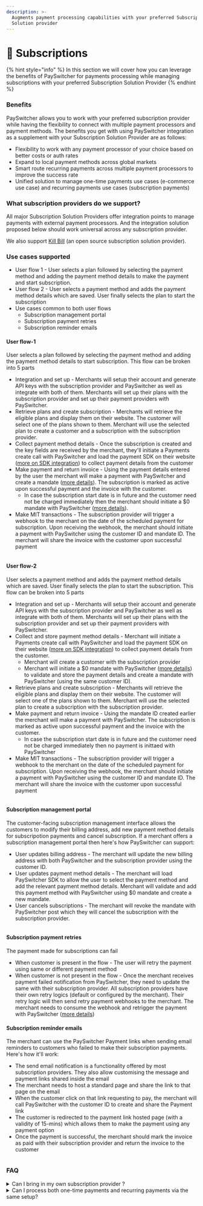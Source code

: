 ```yaml
---
description: >-
  Augments payment processing capabilities with your preferred Subscription
  Solution provider
---
```


# 🔁 Subscriptions

{% hint style="info" %}
In this section we will cover how you can leverage the benefits of PaySwitcher for payments processing while managing subscriptions with your preferred Subscription Solution Provider
{% endhint %}

### Benefits

PaySwitcher allows you to work with your preferred subscription provider while having the flexibility to connect with multiple payment processors and payment methods. The benefits you get with using PaySwitcher integration as a supplement with your Subscription Solution Provider are as follows:

* Flexibility to work with any payment processor of your choice based on better costs or auth rates
* Expand to local payment methods across global markets
* Smart route recurring payments across multiple payment processors to improve the success rate
* Unified solution to manage one-time payments use cases (e-commerce use case) and recurring payments use cases (subscription payments)

### What subscription providers do we support?

All major Subscription Solution Providers offer integration points to manage payments with external payment processors. And the integration solution proposed below should work universal across any subscription provider.

We also support [Kill Bill](https://killbill.io/) (an open source subscription solution provider).

### Use cases supported

* User flow 1 - User selects a plan followed by selecting the payment method and adding the payment method details to make the payment and start subscription.
* User flow 2 - User selects a payment method and adds the payment method details which are saved. User finally selects the plan to start the subscription
* Use cases common to both user flows
  * Subscription management portal
  * Subscription payment retries
  * Subscription reminder emails

#### User flow-1

User selects a plan followed by selecting the payment method and adding the payment method details to start subscription. This flow can be broken into 5 parts

* Integration and set up - Merchants will setup their account and generate API keys with the subscription provider and PaySwitcher as well as integrate with both of them. Merchants will set up their plans with the subscription provider and set up their payment providers with PaySwitcher.
* Retrieve plans and create subscription - Merchants will retrieve the eligible plans and display them on their website. The customer will select one of the plans shown to them. Merchant will use the selected plan to create a customer and a subscription with the subscription provider.
* Collect payment method details - Once the subscription is created and the key fields are received by the merchant, they'll initiate a Payments create call with PaySwitcher and load the payment SDK on their website ([more on SDK integration](https://docs.payswitcher.com/payswitcher-cloud/integration-guide)) to collect payment details from the customer
* Make payment and return invoice - Using the payment details entered by the user the merchant will make a payment with PaySwitcher and create a mandate ([more details](https://docs.payswitcher.com/features/payment-flows-and-management/mandates-and-recurring-payments)). The subscription is marked as active upon successful payment and the invoice with the customer.
  * In case the subscription start date is in future and the customer need not be charged immediately then the merchant should initiate a $0 mandate with PaySwitcher ([more details](https://docs.payswitcher.com/features/payment-flows-and-management/zero-amount-authorization)).
* Make MIT transactions - The subscription provider will trigger a webhook to the merchant on the date of the scheduled payment for subscription. Upon receiving the webhook, the merchant should initiate a payment with PaySwitcher using the customer ID and mandate ID. The merchant will share the invoice with the customer upon successful payment

<figure><img src="../../.gitbook/assets/image (143).png" alt=""><figcaption></figcaption></figure>

#### User flow-2

User selects a payment method and adds the payment method details which are saved. User finally selects the plan to start the subscription. This flow can be broken into 5 parts

* Integration and set up - Merchants will setup their account and generate API keys with the subscription provider and PaySwitcher as well as integrate with both of them. Merchants will set up their plans with the subscription provider and set up their payment providers with PaySwitcher.
* Collect and store payment method details - Merchant will initiate a Payments create call with PaySwitcher and load the payment SDK on their website ([more on SDK integration](https://docs.payswitcher.com/payswitcher-cloud/integration-guide)) to collect payment details from the customer.
  * Merchant will create a customer with the subscription provider
  * Merchant will initiate a $0 mandate with PaySwitcher ([more details](https://docs.payswitcher.com/features/payment-flows-and-management/zero-amount-authorization)) to validate and store the payment details and create a mandate with PaySwitcher (using the same customer ID).
* Retrieve plans and create subscription - Merchants will retrieve the eligible plans and display them on their website. The customer will select one of the plans shown to them. Merchant will use the selected plan to create a subscription with the subscription provider.
* Make payment and return invoice - Using the mandate ID created earlier the merchant will make a payment with PaySwitcher. The subscription is marked as active upon successful payment and the invoice with the customer.
  * In case the subscription start date is in future and the customer need not be charged immediately then no payment is inittaed with PaySwitcher
* Make MIT transactions - The subscription provider will trigger a webhook to the merchant on the date of the scheduled payment for subscription. Upon receiving the webhook, the merchant should initiate a payment with PaySwitcher using the customer ID and mandate ID. The merchant will share the invoice with the customer upon successful payment

<figure><img src="../../.gitbook/assets/image (146).png" alt=""><figcaption></figcaption></figure>

#### Subscription management portal

The customer-facing subscription management interface allows the customers to modify their billing address, add new payment method details for subscripotion payments and cancel subscription. If a merchant offers a subscription management portal then here's how PaySwitcher can support:

* User updates billing address - The merchant will update the new billing address with both PaySwitcher and the subscription provider using the customer ID.
* User updates payment method details - The merchant will load PaySwitcher SDK to allow the user to select the payment method and add the relevant payment method details. Merchant will validate and add this payment method with PaySwitcher using $0 mandate and create a new mandate.
* User cancels subscriptions - The merchant will revoke the mandate with PaySwitcher post which they will cancel the subscription with the subscription provider.

<figure><img src="../../.gitbook/assets/image (144).png" alt=""><figcaption></figcaption></figure>

#### Subscription payment retries

The payment made for subscriptions can fail

* When customer is present in the flow - The user will retry the payment using same or different payment method
* When customer is not present in the flow - Once the merchant receives payment failed notification from PaySwitcher, they need to update the same with their subscription provider. All subscription providers have their own retry logics (default or configured by the merchant). Their retry logic will then send retry payment webhooks to the merchant. The merchant needs to consume the webhook and retrigger the payment with PaySwitcher ([more details](subscriptions.md#what-subscription-use-cases-do-we-support))

#### Subscription reminder emails

The merchant can use the PaySwitcher Payment links when sending email reminders to customers who failed to make their subscription payments. Here's how it'll work:

* The send email notification is a functionality offered by most subscription providers. They also allow customising the message and payment links shared inside the email
* The merchant needs to host a standard page and share the link to that page on the email
* When the customer click on that link requesting to pay, the merchant will call PaySwitcher with the customer ID to create and share the Payment link
* The customer is redirected to the payment link hosted page (with a validity of 15-mins) which allows them to make the payment using any payment option
* Once the payment is successful, the merchant should mark the invoice as paid with their subscription provider and return the invoice to the customer

<figure><img src="../../.gitbook/assets/image (145).png" alt=""><figcaption></figcaption></figure>

### FAQ

<details>

<summary>Can I bring in my own subscription provider ?</summary>

Yes, we support any subscription provider using the above framework.

</details>

<details>

<summary>Can I process both one-time payments and recurring payments via the same setup?</summary>

Yes, once you're integrated with PaySwitcher, you'll be able to process both one-time payments and recurring payments.

</details>
